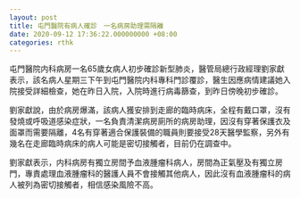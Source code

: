 ```yaml
---
layout: post
title: 屯門醫院有病人確診　一名病房助理需隔離
date: 2020-09-12 17:36:22.000000000 +08:00
categories: rthk
---
```


屯門醫院内科病房一名65歲女病人初步確診新型肺炎，醫管局總行政經理劉家獻表示，該名病人星期三下午到屯門醫院内科專科門診覆診，醫生因應病情建議她入院接受詳細檢查，她在昨日入院，入院時進行病毒篩查，到昨日傍晚初步確診。

劉家獻說，由於病房爆滿，該病人獲安排到走廊的臨時病床，全程有戴口罩，沒有發燒或呼吸道感染症狀，一名負責清潔病房廁所的病房助理，因沒有穿著保護衣及面罩而需要隔離，4名有穿著適合保護裝備的職員則要接受28天醫學監察，另外有幾名在走廊臨時病床的病人可能是密切接觸者，目前仍在調查中。

劉家獻表示，内科病房有獨立房間予血液腫瘤科病人，房間為正氣壓及有獨立房門，專責處理血液腫瘤科的醫護人員不會接觸其他病人，因此沒有血液腫瘤科的病人被列為密切接觸者，相信感染風險不高。

